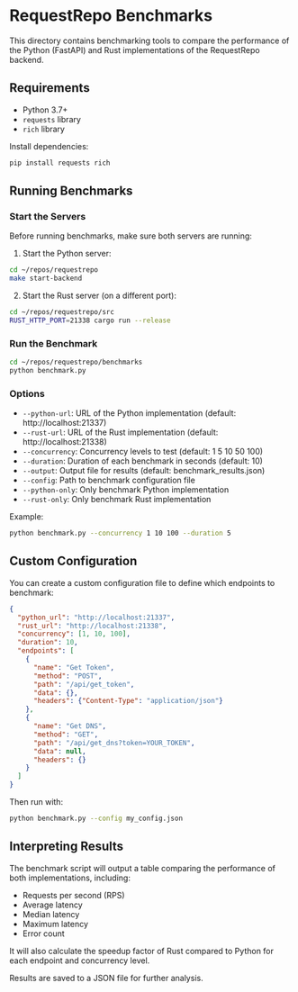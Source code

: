 # RequestRepo Benchmarks

This directory contains benchmarking tools to compare the performance of the Python (FastAPI) and Rust implementations of the RequestRepo backend.

## Requirements

- Python 3.7+
- `requests` library
- `rich` library

Install dependencies:

```bash
pip install requests rich
```

## Running Benchmarks

### Start the Servers

Before running benchmarks, make sure both servers are running:

1. Start the Python server:
```bash
cd ~/repos/requestrepo
make start-backend
```

2. Start the Rust server (on a different port):
```bash
cd ~/repos/requestrepo/src
RUST_HTTP_PORT=21338 cargo run --release
```

### Run the Benchmark

```bash
cd ~/repos/requestrepo/benchmarks
python benchmark.py
```

### Options

- `--python-url`: URL of the Python implementation (default: http://localhost:21337)
- `--rust-url`: URL of the Rust implementation (default: http://localhost:21338)
- `--concurrency`: Concurrency levels to test (default: 1 5 10 50 100)
- `--duration`: Duration of each benchmark in seconds (default: 10)
- `--output`: Output file for results (default: benchmark_results.json)
- `--config`: Path to benchmark configuration file
- `--python-only`: Only benchmark Python implementation
- `--rust-only`: Only benchmark Rust implementation

Example:

```bash
python benchmark.py --concurrency 1 10 100 --duration 5
```

## Custom Configuration

You can create a custom configuration file to define which endpoints to benchmark:

```json
{
  "python_url": "http://localhost:21337",
  "rust_url": "http://localhost:21338",
  "concurrency": [1, 10, 100],
  "duration": 10,
  "endpoints": [
    {
      "name": "Get Token",
      "method": "POST",
      "path": "/api/get_token",
      "data": {},
      "headers": {"Content-Type": "application/json"}
    },
    {
      "name": "Get DNS",
      "method": "GET",
      "path": "/api/get_dns?token=YOUR_TOKEN",
      "data": null,
      "headers": {}
    }
  ]
}
```

Then run with:

```bash
python benchmark.py --config my_config.json
```

## Interpreting Results

The benchmark script will output a table comparing the performance of both implementations, including:

- Requests per second (RPS)
- Average latency
- Median latency
- Maximum latency
- Error count

It will also calculate the speedup factor of Rust compared to Python for each endpoint and concurrency level.

Results are saved to a JSON file for further analysis.
